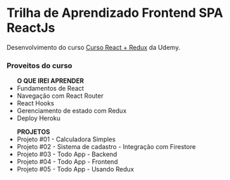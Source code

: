 # Trilha de Aprendizado Frontend SPA ReactJs

<p> Desenvolvimento do curso <a href="https://www.udemy.com/course/react-redux-pt/">Curso React + Redux</a> da Udemy. </p>

### Proveitos do curso
   <ul> <strong> O QUE IREI APRENDER </strong>
        <li> Fundamentos de React</li>
        <li> Navegação com React Router</li>
        <li> React Hooks </li>
        <li> Gerenciamento de estado com Redux</li>
        <li> Deploy Heroku </li>
</ul>
<ul> <strong> PROJETOS </strong>
        <li> Projeto #01 - Calculadora Simples </li>
        <li> Projeto #02 - Sistema de cadastro - Integração com Firestore </li>
        <li> Projeto #03 - Todo App - Backend  </li>
        <li> Projeto #04 - Todo App - Frontend </li>
        <li> Projeto #05 - Todo App - Usando Redux </li>
</ul>
